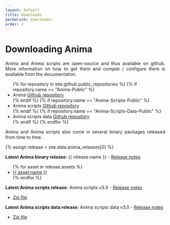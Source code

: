 ```yaml
---
layout: default
title: Downloads
permalink: downloads/
order: 3
---
```


# Downloading Anima

<p align="justify">Anima and Anima scripts are open-source and thus available on github. More information on how to get them and compile / configure them is available from the documentation.</p>

<ul>
{% for repository in site.github.public_repositories %}
{% if repository.name == "Anima-Public" %}
<li>Anima <a href="{{ repository.html_url }}">Github repository</a></li>
{% endif %}
{% if repository.name == "Anima-Scripts-Public" %}
<li>Anima scripts <a href="{{ repository.html_url }}">Github repository</a></li>
{% endif %}
{% if repository.name == "Anima-Scripts-Data-Public" %}
<li>Anima scripts data <a href="{{ repository.html_url }}">Github repository</a></li>
{% endif %}
{% endfor %}
</ul>

<p align="justify">
Anima and Anima scripts also come in several binary packages released from time to time.
</p>

{% assign release = site.data.anima_releases[0] %}
<p align="justify">
<strong>Latest Anima binary release</strong>: {{ release.name }} - <a href="{{ release.html_url }}">Release notes</a>
</p>
<ul>
{% for asset in release.assets %}
<li>
<a href="{{ asset.browser_download_url }}">{{ asset.name }}</a>
</li>
{% endfor %}
</ul>

<p align="justify">
<strong>Latest Anima scripts release</strong>: Anima scripts v3.0 - <a href="https://github.com/Inria-Visages/Anima-Scripts-Public/releases/tag/v3.0">Release notes</a>
</p>
<ul>
<li>
<a href="https://github.com/Inria-Visages/Anima-Scripts-Public/archive/v3.0.zip">Zip file</a>
</li>
</ul>

<p align="justify">
<strong>Latest Anima scripts data release</strong>: Anima scripts data v3.0 - <a href="https://github.com/Inria-Visages/Anima-Scripts-Data-Public/releases/tag/v3.0">Release notes</a>
</p>
<ul>
<li>
<a href="https://github.com/Inria-Visages/Anima-Scripts-Data-Public/archive/v3.0.zip">Zip file</a>
</li>
</ul>

